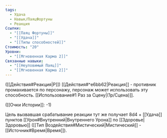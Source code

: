 ```yaml
---
tags:
  - Удача
  - Навык/ПаяцФортуны
  - Реакция
Ссылки:
  - "[[Паяц Фортуны]]"
  - "[[Удача]]"
  - "[[Типы способностей]]"
Стоимость: "20"
Уровни:
  - "[[Мгновенная Карма 2]]"
Связанные навыки:
  - "[[Неуловимый Паяц]]"
  - "[[Мгновенная Карма 2]]"
---
```

([[Действия#Реакция|Р]]) [[Действия#^e6bb62|Реакция]] - противник промахивается по персонажу, персонаж может использовать эту способность. [[Использование#1 Раз за Сцену|(1р/Сцена)]].

([[Очки Истории]]: -1)

Цель вызвавшая срабатывание реакции тут же получает 8d4 + [[Удача]] пунктов [[Урон#Внутренний|Внутреннего Урона]] по [[Здоровье|Здоровью]] ([[Тип Воздействия#Мистический|Мистический]] - [[Источник#Время|Время]]).